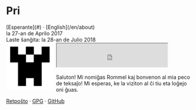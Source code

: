 Pri
===

<div class="center">[Esperante](#) · [English](/en/about)</div>
<div class="center">la 27-an de Aprilo 2017</div>
<div class="center">Laste ŝanĝita: la 28-an de Julio 2018</div>

<img style="margin-right: 0.5em; margin-bottom: 0.5em;" src="/bil/identicon.png" alt="identicon.png" title="Ve!" align="left" />

<div class="center">
<iframe src="https://drive.google.com/file/d/1cv8b6eqCBTI6IhxJLxj-HkzP2GMxxXnh/preview" height="64"></iframe>
</div>

Saluton! Mi nomiĝas Rommel kaj bonvenon al mia peco de teksaĵo! Mi esperas, ke la viziton al ĉi tiu
eta loĝejo oni ĝuas.

[Retpoŝto](mailto:ebzzry@ebzzry.io) · [GPG](/dat/ebzzry.pub.asc) · [GitHub](https://github.com/ebzzry)
